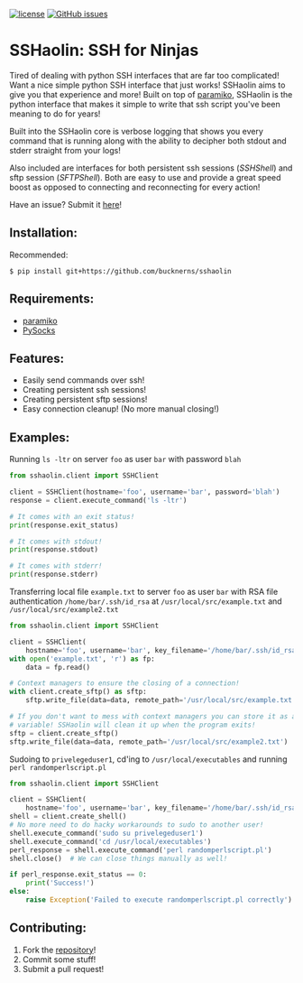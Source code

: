 [![license](https://img.shields.io/github/license/bucknerns/sshaolin.svg?maxAge=2592000)](https://github.com/bucknerns/sshaolin/blob/master/LICENSE)
[![GitHub issues](https://img.shields.io/github/issues/bucknerns/sshaolin.svg?maxAge=2592000)](https://github.com/bucknerns/sshaolin/issues)

# SSHaolin: SSH for Ninjas

Tired of dealing with python SSH interfaces that are far too complicated!
Want a nice simple python SSH interface that just works!
SSHaolin aims to give you that experience and more!
Built on top of [paramiko](https://github.com/paramiko/paramiko),
SSHaolin is the python interface that makes it simple to write that ssh script
you've been meaning to do for years!

Built into the SSHaolin core is verbose logging that shows you every
command that is running along with the ability to decipher both stdout and
stderr straight from your logs!

Also included are interfaces for both persistent ssh sessions (_SSHShell_) and
sftp session (_SFTPShell_). Both are easy to use and provide a great speed
boost as opposed to connecting and reconnecting for every action!

Have an issue? Submit it [here](https://github.com/bucknerns/sshaolin/issues)!

## Installation:

Recommended:
```
$ pip install git+https://github.com/bucknerns/sshaolin
```

## Requirements:

* [paramiko](https://github.com/paramiko/paramiko)
* [PySocks](https://github.com/Anorov/PySocks)

## Features:

* Easily send commands over ssh!
* Creating persistent ssh sessions!
* Creating persistent sftp sessions!
* Easy connection cleanup! (No more manual closing!)

## Examples:
[comment]: <> (TODO: Eventually include proxy examples here)

Running `ls -ltr` on server `foo` as user `bar` with password `blah`
```python
from sshaolin.client import SSHClient

client = SSHClient(hostname='foo', username='bar', password='blah')
response = client.execute_command('ls -ltr')

# It comes with an exit status!
print(response.exit_status)

# It comes with stdout!
print(response.stdout)

# It comes with stderr!
print(response.stderr)
```

Transferring local file `example.txt` to server `foo` as user `bar` with RSA
file authentication `/home/bar/.ssh/id_rsa` at `/usr/local/src/example.txt` and
`/usr/local/src/example2.txt`
```python
from sshaolin.client import SSHClient

client = SSHClient(
    hostname='foo', username='bar', key_filename='/home/bar/.ssh/id_rsa')
with open('example.txt', 'r') as fp:
    data = fp.read()

# Context managers to ensure the closing of a connection!
with client.create_sftp() as sftp:
    sftp.write_file(data=data, remote_path='/usr/local/src/example.txt')

# If you don't want to mess with context managers you can store it as a
# variable! SSHaolin will clean it up when the program exits!
sftp = client.create_sftp()
sftp.write_file(data=data, remote_path='/usr/local/src/example2.txt')
```

Sudoing to `privelegeduser1`, cd'ing to `/usr/local/executables` and running
`perl randomperlscript.pl`
```python
from sshaolin.client import SSHClient

client = SSHClient(
    hostname='foo', username='bar', key_filename='/home/bar/.ssh/id_rsa')
shell = client.create_shell()
# No more need to do hacky workarounds to sudo to another user!
shell.execute_command('sudo su privelegeduser1')
shell.execute_command('cd /usr/local/executables')
perl_response = shell.execute_command('perl randomperlscript.pl')
shell.close()  # We can close things manually as well!

if perl_response.exit_status == 0:
    print('Success!')
else:
    raise Exception('Failed to execute randomperlscript.pl correctly')
```

## Contributing:
1. Fork the [repository](https://github.com/bucknerns/sshaolin)!
2. Commit some stuff!
3. Submit a pull request!
